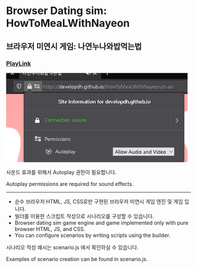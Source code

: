 # Browser Dating sim: HowToMeaLWithNayeon

## 브라우저 미연시 게임: 나연누나와밥먹는법

### [PlayLink](https://developdh.github.io/HowToMeaLWithNayeon/main)

![perm](doc/perm.png)

사운드 효과를 위해서 Autoplay 권한이 필요합니다.

Autoplay permissions are required for sound effects.

---

- 순수 브라우저 HTML, JS, CSS로만 구현된 브라우저 미연시 게임 엔진 및 게임 입니다.
- 빌더를 이용한 스크립트 작성으로 시나리오를 구성할 수 있습니다.
- Browser dating sim game engine and game implemented only with pure browser HTML, JS, and CSS.
- You can configure scenarios by writing scripts using the builder.



<!-- ![ingame](doc/ingame.png) -->

<!-- ![code](doc/code.png) -->
시나리오 작성 예시는 scenario.js 에서 확인하실 수 있습니다.

Examples of scenario creation can be found in scenario.js.

